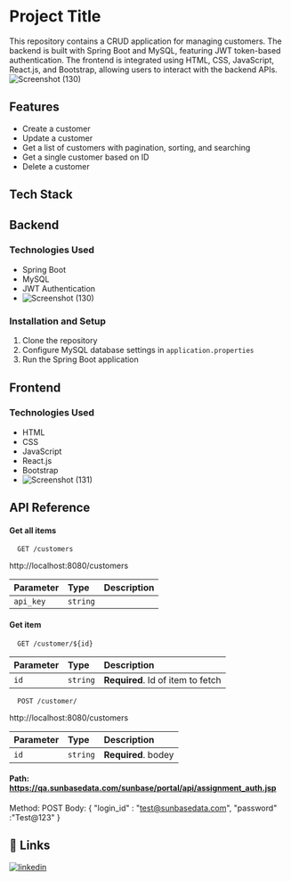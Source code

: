 
# Project Title

This repository contains a CRUD application for managing customers. The backend is built with Spring Boot and MySQL, featuring JWT token-based authentication. The frontend is integrated using HTML, CSS, JavaScript, React.js, and Bootstrap, allowing users to interact with the backend APIs.
![Screenshot (130)](https://github.com/Deepakkr3/test/assets/115481021/d68deb87-3332-4286-b994-9c00d796d9d5)


## Features

-  Create a customer
- Update a customer
- Get a list of customers with pagination, sorting, and searching
- Get a single customer based on ID
- Delete a customer


## Tech Stack

## Backend
### Technologies Used
- Spring Boot
- MySQL
- JWT Authentication
- ![Screenshot (130)](https://github.com/Deepakkr3/test/assets/115481021/d68deb87-3332-4286-b994-9c00d796d9d5)

### Installation and Setup
1. Clone the repository
2. Configure MySQL database settings in `application.properties`
3. Run the Spring Boot application

## Frontend
### Technologies Used
- HTML
- CSS
- JavaScript
- React.js
- Bootstrap
- ![Screenshot (131)](https://github.com/Deepakkr3/test/assets/115481021/171e104c-d879-4730-a94b-9f7400974831)

## API Reference

#### Get all items

```http
  GET /customers
```
http://localhost:8080/customers

| Parameter | Type     | Description                |
| :-------- | :------- | :------------------------- |
| `api_key` | `string`  |

#### Get item

```http
  GET /customer/${id}
```

| Parameter | Type     | Description                       |
| :-------- | :------- | :-------------------------------- |
| `id`      | `string` | **Required**. Id of item to fetch |
```http
  POST /customer/
```
http://localhost:8080/customers

| Parameter | Type     | Description                       |
| :-------- | :------- | :-------------------------------- |
| `id`      | `string` | **Required**. bodey |

#### Path: https://qa.sunbasedata.com/sunbase/portal/api/assignment_auth.jsp


Method: POST
Body:
{
"login_id" : "test@sunbasedata.com",
"password" :"Test@123"
}



## 🔗 Links

[![linkedin](https://img.shields.io/badge/linkedin-0A66C2?style=for-the-badge&logo=linkedin&logoColor=white)](https://www.linkedin.com/in/deepak-kumar-01b417214/)

